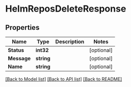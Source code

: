# HelmReposDeleteResponse

## Properties
Name | Type | Description | Notes
------------ | ------------- | ------------- | -------------
**Status** | **int32** |  | [optional] 
**Message** | **string** |  | [optional] 
**Name** | **string** |  | [optional] 

[[Back to Model list]](../README.md#documentation-for-models) [[Back to API list]](../README.md#documentation-for-api-endpoints) [[Back to README]](../README.md)


